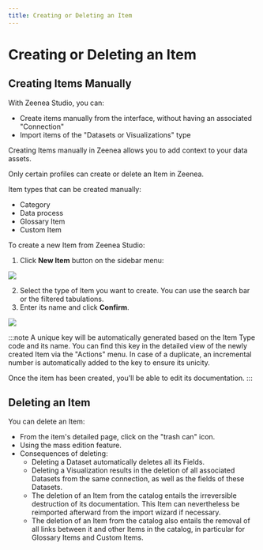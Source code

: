```yaml
---
title: Creating or Deleting an Item
---
```


# Creating or Deleting an Item

## Creating Items Manually

With Zeenea Studio, you can:

* Create items manually from the interface, without having an associated "Connection"
* Import items of the "Datasets or Visualizations" type

Creating Items manually in Zeenea allows you to add context to your data assets.  

Only certain profiles can create or delete an Item in Zeenea.

Item types that can be created manually:

* Category
* Data process
* Glossary Item
* Custom Item

To create a new Item from Zeenea Studio:

1. Click **New Item** button on the sidebar menu:

  ![](/img/zeenea-new-item.png)

2. Select the type of Item you want to create. You can use the search bar or the filtered tabulations.
3. Enter its name and click **Confirm**.

  ![](/img/zeenea-create-item-confirm.png)

:::note
A unique key will be automatically generated based on the Item Type code and its name. You can find this key in the detailed view of the newly created Item via the "Actions" menu. In case of a duplicate, an incremental number is automatically added to the key to ensure its unicity.

Once the item has been created, you'll be able to edit its documentation.
:::

## Deleting an Item

You can delete an Item: 

* From the item's detailed page, click on the "trash can" icon.
* Using the mass edition feature.
* Consequences of deleting:
  * Deleting a Dataset automatically deletes all its Fields.
  * Deleting a Visualization results in the deletion of all associated Datasets from the same connection, as well as the fields of these Datasets.
  * The deletion of an Item from the catalog entails the irreversible destruction of its documentation. This Item can nevertheless be reimported afterward from the import wizard if necessary.
  * The deletion of an Item from the catalog also entails the removal of all links between it and other Items in the catalog, in particular for Glossary Items and Custom Items.